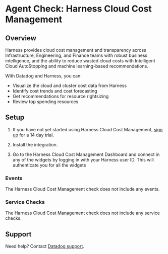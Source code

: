 # Agent Check: Harness Cloud Cost Management

## Overview

Harness provides cloud cost management and transparency across Infrastructure, Engineering, and Finance teams with robust business intelligence, and the ability to reduce wasted cloud costs with Intelligent Cloud AutoStopping and machine learning-based recommendations.

With Datadog and Harness, you can:

- Visualize the cloud and cluster cost data from Harness
- Identify cost trends and cost forecasting
- Get recommendations for resource rightsizing
- Review top spending resources


## Setup

1. If you have not yet started using Harness Cloud Cost Management, [sign up][1] for a 14 day trial.

2. Install the integration.
3. Go to the Harness Cloud Cost Management Dashboard and connect in any of the widgets by logging in with your Harness user ID. This will authenticate you for all the widgets

### Events

The Harness Cloud Cost Management check does not include any events.

### Service Checks

The Harness Cloud Cost Management  check does not include any service checks.

## Support

Need help? Contact [Datadog support][2].

[1]: https://app.harness.io/auth/#/signup/
[2]: https://docs.datadoghq.com/help/
